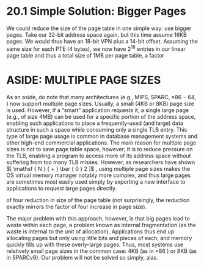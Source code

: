 # 20.1 Simple Solution: Bigger Pages  

We could reduce the size of the page table in one simple way: use bigger pages. Take our 32-bit address space again, but this time assume 16KB pages. We would thus have an 18-bit VPN plus a 14-bit offset. Assuming the same size for each PTE (4 bytes), we now have $2 ^ { 1 8 }$ entries in our linear page table and thus a total size of 1MB per page table, a factor  

# ASIDE: MULTIPLE PAGE SIZES  

As an aside, do note that many architectures (e.g., MIPS, SPARC, $\times 8 6 { - } 6 4 ,$ ) now support multiple page sizes. Usually, a small (4KB or 8KB) page size is used. However, if a “smart” application requests it, a single large page (e.g., of size 4MB) can be used for a specific portion of the address space, enabling such applications to place a frequently-used (and large) data structure in such a space while consuming only a single TLB entry. This type of large page usage is common in database management systems and other high-end commercial applications. The main reason for multiple page sizes is not to save page table space, however; it is to reduce pressure on the TLB, enabling a program to access more of its address space without suffering from too many TLB misses. However, as researchers have shown $[ \mathsf { N } { + } \bar { 0 } 2 ]$ , using multiple page sizes makes the OS virtual memory manager notably more complex, and thus large pages are sometimes most easily used simply by exporting a new interface to applications to request large pages directly.  

of four reduction in size of the page table (not surprisingly, the reduction exactly mirrors the factor of four increase in page size).  

The major problem with this approach, however, is that big pages lead to waste within each page, a problem known as internal fragmentation (as the waste is internal to the unit of allocation). Applications thus end up allocating pages but only using little bits and pieces of each, and memory quickly fills up with these overly-large pages. Thus, most systems use relatively small page sizes in the common case: 4KB (as in $\times 8 6$ ) or 8KB (as in SPARCv9). Our problem will not be solved so simply, alas.  

